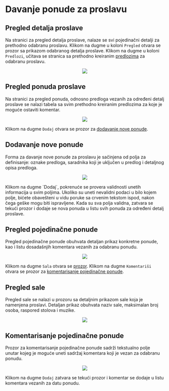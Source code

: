 # Davanje ponude za proslavu

## Pregled detalja proslave
Na stranici za pregled detalja proslave, nalaze se svi pojedinačni detalji za prethodno odabranu proslavu. Klikom na dugme u koloni `Pregled` otvara se prozor sa prikazom odabranog detalja proslave. Klikom na dugme u koloni `Predlozi`, učitava se stranica sa prethodno kreiranim [predlozima](#pregled-ponuda-proslave) za odabranu proslavu.
<p align="center">
  <img src="/client_celebration_proposals_details.png">
</p>

## Pregled ponuda proslave
Na stranici za pregled ponuda, odnosno predloga vezanih za određeni detalj proslave se nalazi tabela sa svim prethodno kreiranim predlozima za koje je moguće ostaviti komentar.
<p align="center">
  <img src="/organizer_celebration_proposals_table.png">
</p>

Klikom na dugme `Dodaj` otvara se prozor za [dodavanje nove ponude](#dodavanje-nove-ponude).

## Dodavanje nove ponude

Forma za davanje nove ponude za proslavu je sačinjena od polja za definisanje: oznake predloga, saradnika koji je uključen u predlog i detaljnog opisa predloga. 
<p align="center">
  <img src="/organizer_add_celebration_proposal.png">
</p>
Klikom na dugme `Dodaj`, pokrenuće se provera validnosti unetih informacija u svim poljima. Ukoliko su uneti nevalidni podaci u bilo kojem polje, bićete obavešteni u vidu poruke sa crvenim tekstom ispod, nakon čega geške mogu biti ispravljene. Kada su sva polja validna, zatvara se tekući prozor i dodaje se nova ponuda u listu svih ponuda za određeni detalj proslave.

## Pregled pojedinačne ponude

Pregled pojedinačne ponude obuhvata detaljan prikaz konkretne ponude, kao i listu dosadašnjih komentara vezanih za odabranu ponudu.
<p align="center">
  <img src="/client_celebration_proposal_view.png">
</p>

Klikom na dugme `Sala` otvara se [prozor](#pregled-sale). Klikom na dugme `Komentariši` otvara se prozor za [komentarisanje pojedinačne ponude](#komentarisanje-pojedinacne-ponude).

## Pregled sale

Pregled sale se nalazi u prozoru sa detaljnim prikazom sale koja je namenjena proslavi. Detaljan prikaz obuhvata naziv sale, maksimalan broj osoba, raspored stolova i muzike.
<p align="center">
  <img src="/client_celebration_proposal_hall.png">
</p>

## Komentarisanje pojedinačne ponude

Prozor za komentarisanje pojedinačne ponude sadrži tekstualno polje unutar kojeg je moguće uneti sadržaj komentara koji je vezan za odabranu ponudu.
<p align="center">
  <img src="/client_celebration_proposal_comment.png">
</p>

Klikom na dugme `Dodaj` zatvara se tekući prozor i komentar se dodaje u listu komentara vezanih za datu ponudu.